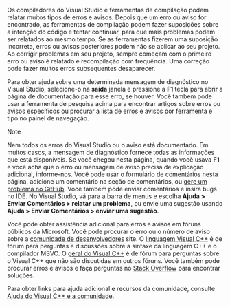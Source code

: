 Os compiladores do Visual Studio e ferramentas de compilação podem relatar muitos tipos de erros e avisos. Depois que um erro ou aviso for encontrado, as ferramentas de compilação podem fazer suposições sobre a intenção do código e tentar continuar, para que mais problemas podem ser relatados ao mesmo tempo. Se as ferramentas fizerem uma suposição incorreta, erros ou avisos posteriores podem não se aplicar ao seu projeto. Ao corrigir problemas em seu projeto, sempre começam com o primeiro erro ou aviso é relatado e recompilação com frequência. Uma correção pode fazer muitos erros subsequentes desaparecer.

Para obter ajuda sobre uma determinada mensagem de diagnóstico no Visual Studio, selecione-o na **saída** janela e pressione a **F1** tecla para abrir a página de documentação para esse erro, se houver. Você também pode usar a ferramenta de pesquisa acima para encontrar artigos sobre erros ou avisos específicos ou procurar a lista de erros e avisos por ferramenta e tipo no painel de navegação.

> [!NOTE]
> Nem todos os erros do Visual Studio ou o aviso está documentado. Em muitos casos, a mensagem de diagnóstico fornece todas as informações que está disponíveis. Se você chegou nesta página, quando você usava **F1** e você acha que o erro ou mensagem de aviso precisa de explicação adicional, informe-nos. Você pode usar o formulário de comentários nesta página, adicione um comentário na seção de comentários, ou [gere um problema no GitHub](https://github.com/MicrosoftDocs/cpp-docs/issues). Você também pode enviar comentários e insira bugs no IDE. No Visual Studio, vá para a barra de menus e escolha **Ajuda > Enviar Comentários > relatar um problema**, ou envie uma sugestão usando **Ajuda > Enviar Comentários > enviar uma sugestão**.

Você pode obter assistência adicional para erros e avisos em fóruns públicos da Microsoft. Você pode procurar o erro ou o número de aviso sobre a [comunidade de desenvolvedores](https://go.microsoft.com/fwlink/p/?linkid=820594) site. O [linguagem Visual C++](http://go.microsoft.com/fwlink/p/?linkid=158195) é de fórum para perguntas e discussões sobre a sintaxe da linguagem C++ e o compilador MSVC. O [geral do Visual C++](http://go.microsoft.com/fwlink/p/?linkid=158194) é de fórum para perguntas sobre o Visual C++ que não são discutidas em outros fóruns. Você também pode procurar erros e avisos e faça perguntas no [Stack Overflow](http://stackoverflow.com/) para encontrar soluções.

Para obter links para ajuda adicional e recursos da comunidade, consulte [Ajuda do Visual C++ e a comunidade](../../visual-cpp-help-and-community.md).